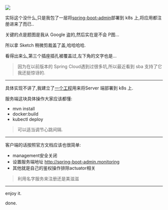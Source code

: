 ![](https://o4dyfn0ef.qnssl.com/image/2017-05-26-Screen%20Shot%202017-05-26%20at%2018.36.28.png?imageView2/2/h/400) 

实际这个没什么,只是我包了一层将[spring-boot-admin](https://github.com/codecentric/spring-boot-admin)部署到 k8s 上,将应用都注册进来了而已.. 

关键的点是题图是我从 Google 盗的,然后实在是不会 P图... 

所以拿 Sketch 稍微剪裁盖了盖,哈哈哈哈. 

看得出来么,第三个插座插孔被覆盖过,左下角的文字也是... 

> 因为在以前版本的 Spring Cloud遇到过很多坑,所以最近看到 sba 支持了它我还挺惊讶的. 

- - - - -- 

具体实现不讲了,我建立了[一个工程](https://github.com/Slahser/sba-on-k8s)用来将Server 端部署到 k8s 上. 

服务端这块具体操作大家应该都懂: 

- mvn install
- docker:build
- kubectl deploy

> 可以适当调节心跳间隔. 

- - - - -- 

客户端的话按照官方文档应该也很简单: 

- management安全关闭
- 设置服务端地址 http://spring-boot-admin.monitoring
- 其他就是自己的鉴权操作排除actuator相关

> 利用名字服务来注册还是美滋滋 

- - - - -- 

enjoy it. 

done. 